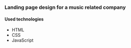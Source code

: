 ### Landing page design for a music related company

#### Used technologies

* HTML
* CSS
* JavaScript
